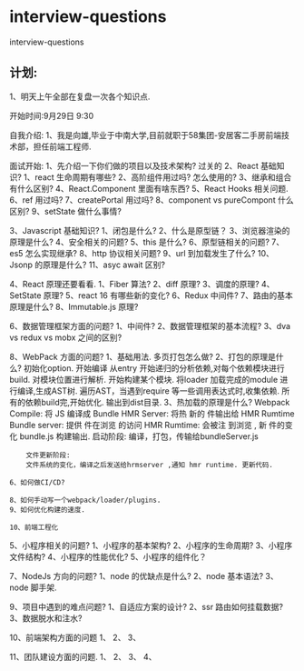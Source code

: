 # interview-questions

interview-questions

## 计划:
1、明天上午全部在复盘一次各个知识点.

开始时间:9月29日 9:30

自我介绍:
1、我是向雄,毕业于中南大学,目前就职于58集团-安居客二手房前端技术部，担任前端工程师.

面试开始:
1、先介绍一下你们做的项目以及技术架构?  过关的
2、React 基础知识?
    1、react 生命周期有哪些?
    2、高阶组件用过吗? 怎么使用的?
    3、继承和组合有什么区别?
    4、React.Component 里面有啥东西?
    5、React Hooks 相关问题.
    6、ref 用过吗?
    7、createPortal 用过吗?
    8、component vs pureCompont 什么区别?
    9、setState 做什么事情?

3、Javascript 基础知识?
    1、闭包是什么?
    2、什么是原型链？
    3、浏览器渲染的原理是什么?
    4、安全相关的问题?
    5、this 是什么?
    6、原型链相关的问题?
    7、es5 怎么实现继承?
    8、http 协议相关问题?
    9、url 到加载发生了什么?
    10、Jsonp 的原理是什么?
    11、asyc await 区别?
    
4、React 原理还要看看.
    1、Fiber 算法?
    2、diff 原理?
    3、调度的原理?
    4、SetState 原理?
    5、react 16 有哪些新的变化?
    6、Redux 中间件?
    7、路由的基本原理是什么?
    8、Immutable.js 原理?

6、数据管理框架方面的问题?
    1、中间件?
    2、数据管理框架的基本流程?
    3、dva vs redux vs mobx 之间的区别?

8、WebPack 方面的问题?
    1、基础用法.
        多页打包怎么做?
    2、打包的原理是什么?
        初始化option.
        开始编译
        从entry 开始递归的分析依赖,对每个依赖模块进行build.
        对模块位置进行解析.
        开始构建某个模块.
        将loader 加载完成的module 进行编译,生成AST树.
        遍历AST，当遇到require 等一些调用表达式时,收集依赖.
        所有的依赖build完,开始优化.
        输出到dist目录.
    3、热加载的原理是什么?
        Webpack Compile: 将 JS 编译成 Bundle
        HMR Server: 将热 新的 件输出给 HMR Rumtime
        Bundle server: 提供 件在浏览 的访问
        HMR Rumtime: 会被注 到浏览 ,  新 件的变化
        bundle.js 构建输出.
        启动阶段:
        编译，打包，传输给bundleServer.js

        文件更新阶段:
        文件系统的变化，编译之后发送给hrmserver ,通知 hmr runtime. 更新代码.

    6、如何做CI/CD?

    8、如何手动写一个webpack/loader/plugins.
    9、如何优化构建的速度.

    10、前端工程化
        

5、小程序相关的问题?
    1、小程序的基本架构?
    2、小程序的生命周期?
    3、小程序文件结构?
    4、小程序的性能优化?
    5、小程序的组件化？

7、NodeJs 方向的问题?
    1、node 的优缺点是什么?
    2、node 基本语法?
    3、node 脚手架.

9、项目中遇到的难点问题?
    1、自适应方案的设计?
    2、ssr 路由如何挂载数据?
    3、数据脱水和注水?
    
10、前端架构方面的问题
    1、
    2、
    3、

11、团队建设方面的问题.
    1、
    2、
    3、
    4、

